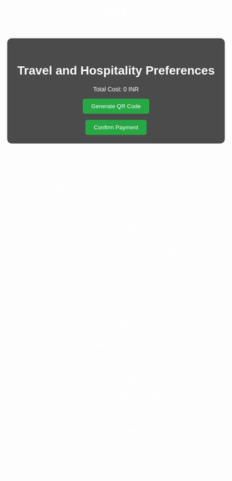 # 123
123
<!DOCTYPE html>
<html lang="en">
<head>
    <meta charset="UTF-8">
    <meta name="viewport" content="width=device-width, initial-scale=1.0">
    <title>Travel and Hospitality Preferences</title>
    <style>
        body {
            background-image: url('IIM.jpg'); /* Add the path to your image */
            background-size: cover;
            background-position: center;
            font-family: Arial, sans-serif;
            color: #fff;
            text-align: center;
            padding: 20px;
        }
        .container {
            background: rgba(0, 0, 0, 0.7);
            padding: 20px;
            border-radius: 10px;
            max-width: 600px;
            margin: 0 auto;
        }
        input, select {
            margin: 10px 0;
            padding: 10px;
            border-radius: 5px;
            border: none;
            width: 100%;
        }
        button {
            padding: 10px 20px;
            border: none;
            border-radius: 5px;
            background: #28a745;
            color: #fff;
            cursor: pointer;
        }
        button:hover {
            background: #218838;
        }
    </style>
</head>
<body>
    <div class="container">
        <h1>Travel and Hospitality Preferences</h1>
        <form id="preferencesForm">
            <!-- Preferences will be added here -->
            <div id="preferencesContainer"></div>
            <p>Total Cost: <span id="totalCost">0</span> INR</p>
            <button type="button" onclick="generateQRCode()">Generate QR Code</button>
        </form>
        <div id="qrCodeContainer"></div>
        <button type="button" onclick="confirmPayment()">Confirm Payment</button>
    </div>

    <script src="https://cdnjs.cloudflare.com/ajax/libs/qrious/4.0.2/qrious.min.js"></script>
    <script>
        const preferences = [
            { name: 'Accommodation', options: [{ type: 'Single Room', cost: 2000 }, { type: 'Double Room', cost: 3000 }] },
            { name: 'Transport', options: [{ type: 'Bus', cost: 500 }, { type: 'Car', cost: 1500 }] },
        ];

        function loadPreferences() {
            const container = document.getElementById('preferencesContainer');
            preferences.forEach(pref => {
                const div = document.createElement('div');
                div.innerHTML = `<label>${pref.name}</label>
                                <select onchange="calculateTotal()">
                                    ${pref.options.map(opt => `<option value="${opt.cost}">${opt.type} - ${opt.cost} INR</option>`).join('')}
                                </select>`;
                container.appendChild(div);
            });
        }

        function calculateTotal() {
            const selects = document.querySelectorAll('#preferencesContainer select');
            let total = 0;
            selects.forEach(select => {
                total += parseInt(select.value);
            });
            document.getElementById('totalCost').innerText = total;
        }

        function generateQRCode() {
            const totalCost = document.getElementById('totalCost').innerText;
            const qr = new QRious({
                element: document.getElementById('qrCodeContainer'),
                value: `upi://pay?pa=9993069529@PZ&pn=Manish Choudhary&am=${totalCost}&cu=INR`,
                size: 200
            });
        }

        function confirmPayment() {
            // Placeholder for confirming payment logic and updating Google Form
            alert('Payment confirmed and Google Form updated.');
        }

        document.addEventListener('DOMContentLoaded', loadPreferences);
    </script>
</body>
</html>
